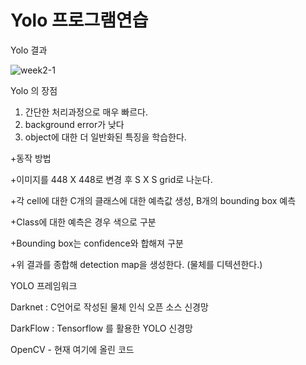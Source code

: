 # **Yolo 프로그램연습**

Yolo 결과

![week2-1](https://user-images.githubusercontent.com/38696775/111876009-05ec8b80-89e0-11eb-81ac-880da07de0aa.jpg)


Yolo 의 장점
1. 간단한 처리과정으로 매우 빠르다.
2. background error가 낮다
3. object에 대한 더 일반화된 특징을 학습한다.

+동작 방법

  +이미지를 448 X 448로 변경 후 S X S grid로 나눈다.
  
  +각 cell에 대한 C개의 클래스에 대한 예측값 생성, B개의 bounding box 예측
  
  +Class에 대한 예측은 경우 색으로 구분
  
  +Bounding box는 confidence와 합해져 구분
  
  +위 결과를 종합해 detection map을 생성한다. (물체를 디텍션한다.)


YOLO 프레임워크

  Darknet : C언어로 작성된 물체 인식 오픈 소스 신경망
  
  DarkFlow : Tensorflow 를 활용한 YOLO 신경망
  
  OpenCV - 현재 여기에 올린 코드

